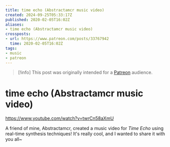 ```yaml
---
title: time echo (Abstractamcr music video)
created: 2024-09-25T05:33:17Z
published: 2020-02-05T16:02Z
aliases:
- time echo (Abstractamcr music video)
crossposts:
- url: https://www.patreon.com/posts/33767942
  time: 2020-02-05T16:02Z
tags:
- music
- patreon
---
```


> [!info]
> This post was originally intended for a [Patreon](../tags/patreon.md) audience.

# time echo (Abstractamcr music video)

https://www.youtube.com/watch?v=twrCn58aXmU

A friend of mine, Abstractamcr, created a music video for _Time Echo_ using real-time synthesis techniques! It's really cool, and I wanted to share it with you all~
